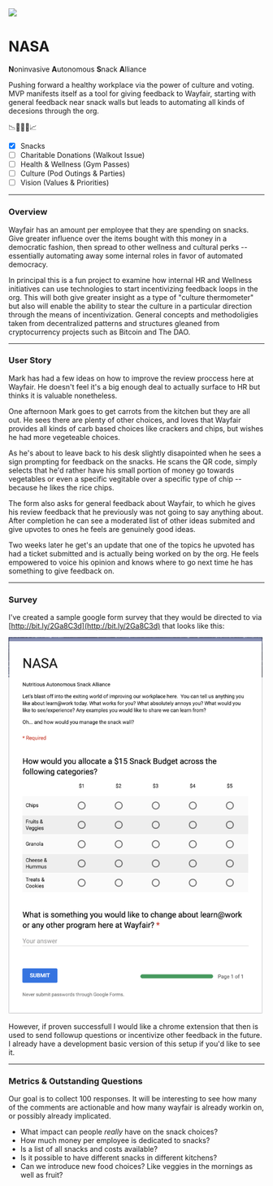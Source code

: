 <img src="https://upload.wikimedia.org/wikipedia/commons/thumb/e/e5/NASA_logo.svg/200px-NASA_logo.svg.png" />

# NASA

**N**oninvasive **A**utonomous 
**S**nack **A**lliance

Pushing forward a healthy workplace via the power of culture and voting.  MVP manifests itself as a tool for giving feedback to Wayfair, starting with general feedback near snack walls but leads to automating all kinds of decesions through the org.

📉🙇📣🙇📈

- [x] Snacks
- [ ] Charitable Donations (Walkout Issue)
- [ ] Health & Wellness (Gym Passes)
- [ ] Culture (Pod Outings & Parties)
- [ ] Vision (Values & Priorities)
 
---

### Overview
Wayfair has an amount per employee that they are spending on snacks.  Give greater influence over the items bought with this money in a democratic fashion, then spread to other wellness and cultural perks -- essentially automating away some internal roles in favor of automated democracy.

In principal this is a fun project to examine how internal HR and Wellness initiatives can use technologies to start incentivizing feedback loops in the org.  This will both give greater insight as a type of "culture thermometer" but also will enable the ability to stear the culture in a particular direction through the means of incentivization. General concepts and methodoligies taken from decentralized patterns and structures gleaned from cryptocurrency projects such as Bitcoin and The DAO.

---

### User Story
Mark has had a few ideas on how to improve the review proccess here at Wayfair.  He doesn't feel it's a big enough deal to actually surface to HR but thinks it is valuable nonetheless.

One afternoon Mark goes to get carrots from the kitchen but they are all out.  He sees there are plenty of other choices, and loves that Wayfair provides all kinds of carb based choices like crackers and chips, but wishes he had more vegeteable choices.

As he's about to leave back to his desk slightly disapointed when he sees a sign prompting for feedback on the snacks.  He scans the QR code, simply selects that he'd rather have his small portion of money go towards vegetables or even a specific vegitable over a specific type of chip -- because he likes the rice chips.  

The form also asks for general feedback about Wayfair, to which he gives his review feedback that he previously was not going to say anything about.  After completion he can see a moderated list of other ideas submited and give upvotes to ones he feels are genuinely good ideas.

Two weeks later he get's an update that one of the topics he upvoted has had a ticket submitted and is actually being worked on by the org.  He feels empowered to voice his opinion and knows where to go next time he has something to give feedback on.

---
### Survey
I've created a sample google form survey that they would be directed to via [http://bit.ly/2Ga8C3d](http://bit.ly/2Ga8C3d) that looks like this:

<img src="images/survey-screenshot.png" width="500" />

However, if proven successfull I would like a chrome extension that then is used to send followup questions or incentivize other feedback in the future.  I already have a development basic version of this setup if you'd like to see it.


---
### Metrics & Outstanding Questions
Our goal is to collect 100 responses.  It will be interesting to see how many of the comments are actionable and how many wayfair is already workin on, or possibly already implicated.

- What impact can people *really* have on the snack choices?
- How much money per employee is dedicated to snacks?
- Is a list of all snacks and costs available?
- Is it possible to have different snacks in different kitchens?
- Can we introduce new food choices?  Like veggies in the mornings as well as fruit?










